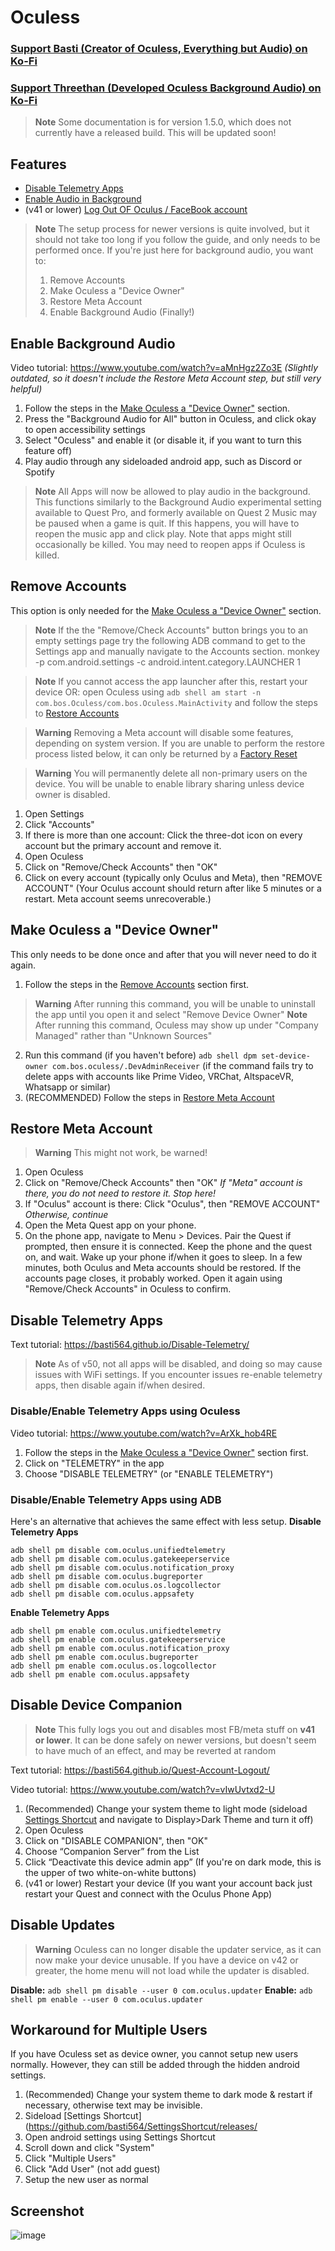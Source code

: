 # Oculess
### [Support Basti (Creator of Oculess, Everything but Audio) on Ko-Fi](https://ko-fi.com/threethandev)
### [Support Threethan (Developed Oculess Background Audio) on Ko-Fi](https://ko-fi.com/R6R1657BK)

> **Note**
> Some documentation is for version 1.5.0, which does not currently have a released build. This will be updated soon!


## Features
- [Disable Telemetry Apps](https://github.com/basti564/Oculess#disable-telemetry-apps)
- [Enable Audio in Background](https://github.com/basti564/Oculess#enable-background-audio)
- (v41 or lower) [Log Out OF Oculus / FaceBook account](https://github.com/basti564/Oculess#full-account-logout--disable-most-fb-stuff-disable-device-companion)

> **Note**
> The setup process for newer versions is quite involved, but it should not take too long if you follow the guide, and only needs to be performed once.
> If you're just here for background audio, you want to:
> 1. Remove Accounts
> 2. Make Oculess a "Device Owner"
> 3. Restore Meta Account
> 4. Enable Background Audio (Finally!)

## Enable Background Audio
Video tutorial: https://www.youtube.com/watch?v=aMnHgz2Zo3E *(Slightly outdated, so it doesn't include the Restore Meta Account step, but still very helpful)*
1. Follow the steps in the [Make Oculess a "Device Owner"](https://github.com/basti564/Oculess#make-oculess-a-device-owner) section.
2. Press the "Background Audio for All" button in Oculess, and click okay to open accessibility settings
3. Select "Oculess" and enable it (or disable it, if you want to turn this feature off)
4. Play audio through any sideloaded android app, such as Discord or Spotify

> **Note**
> All Apps will now be allowed to play audio in the background. This functions similarly to the Background Audio experimental setting available to Quest Pro, and formerly available on Quest 2
> Music may be paused when a game is quit. If this happens, you will have to reopen the music app and click play.
> Note that apps might still occasionally be killed. You may need to reopen apps if Oculess is killed.

## Remove Accounts
This option is only needed for the [Make Oculess a "Device Owner"](https://github.com/basti564/Oculess#make-oculess-a-device-owner) section.
> **Note**
> If the the "Remove/Check Accounts" button brings you to an empty settings page try the following ADB command to get to the Settings app and manually navigate to the Accounts section.
> monkey -p com.android.settings -c android.intent.category.LAUNCHER 1

> **Note**
> If you cannot access the app launcher after this, restart your device
> OR: open Oculess using `adb shell am start -n com.bos.Oculess/com.bos.Oculess.MainActivity` and follow the steps to [Restore Accounts](https://github.com/basti564/Oculess#restore-meta-account)

> **Warning**
> Removing a Meta account will disable some features, depending on system version.
> If you are unable to perform the restore process listed below, it can only be returned by a [Factory Reset](https://www.asurion.com/connect/tech-tips/how-to-reset-your-oculus-vr-headset/)

> **Warning**
> You will permanently delete all non-primary users on the device. You will be unable to enable library sharing unless device owner is disabled.

1. Open Settings
2. Click "Accounts"
3. If there is more than one account: Click the three-dot icon on every account but the primary account and remove it.
4. Open Oculess
5. Click on "Remove/Check Accounts" then "OK"
6. Click on every account (typically only Oculus and Meta), then "REMOVE ACCOUNT"
   (Your Oculus account should return after like 5 minutes or a restart. Meta account seems unrecoverable.)

## Make Oculess a "Device Owner"
This only needs to be done once and after that you will never need to do it again.
1. Follow the steps in the [Remove Accounts](https://github.com/basti564/Oculess#remove-accounts) section first.
> **Warning**
> After running this command, you will be unable to uninstall the app until you open it and select "Remove Device Owner"
> **Note**
> After running this command, Oculess may show up under "Company Managed" rather than "Unknown Sources"

2. Run this command (if you haven't before) ```adb shell dpm set-device-owner com.bos.oculess/.DevAdminReceiver```
(if  the  command fails try to delete apps with accounts like Prime Video, VRChat, AltspaceVR, Whatsapp or similar)
3. (RECOMMENDED) Follow the steps in [Restore Meta Account](https://github.com/basti564/Oculess#restore-meta-account)

## Restore Meta Account
> **Warning**
> This might not work, be warned!
1. Open Oculess
2. Click on "Remove/Check Accounts" then "OK" *If "Meta" account is there, you do not need to restore it. Stop here!*
3. If "Oculus" account is there: Click "Oculus", then "REMOVE ACCOUNT" *Otherwise, continue*
4. Open the Meta Quest app on your phone.
5. On the phone app, navigate to Menu > Devices. Pair the Quest if prompted, then ensure it is connected.
Keep the phone and the quest on, and wait. Wake up your phone if/when it goes to sleep.
In a few minutes, both Oculus and Meta accounts should be restored. If the accounts page closes, it probably worked. Open it again using "Remove/Check Accounts" in Oculess to confirm.

## Disable Telemetry Apps
Text tutorial: https://basti564.github.io/Disable-Telemetry/

> **Note**
> As of v50, not all apps will be disabled, and doing so may cause issues with WiFi settings.
> If you encounter issues re-enable telemetry apps, then disable again if/when desired.

### Disable/Enable Telemetry Apps using Oculess
Video tutorial: https://www.youtube.com/watch?v=ArXk_hob4RE
1. Follow the steps in the [Make Oculess a "Device Owner"](https://github.com/basti564/Oculess#make-oculess-a-device-owner) section first.
2. Click on "TELEMETRY" in the app
3. Choose "DISABLE TELEMETRY" (or "ENABLE TELEMETRY")

### Disable/Enable Telemetry Apps using ADB
Here's an alternative that achieves the same effect with less setup.
**Disable Telemetry Apps**
```
adb shell pm disable com.oculus.unifiedtelemetry
adb shell pm disable com.oculus.gatekeeperservice
adb shell pm disable com.oculus.notification_proxy
adb shell pm disable com.oculus.bugreporter
adb shell pm disable com.oculus.os.logcollector
adb shell pm disable com.oculus.appsafety
```
**Enable Telemetry Apps**
```
adb shell pm enable com.oculus.unifiedtelemetry
adb shell pm enable com.oculus.gatekeeperservice
adb shell pm enable com.oculus.notification_proxy
adb shell pm enable com.oculus.bugreporter
adb shell pm enable com.oculus.os.logcollector
adb shell pm enable com.oculus.appsafety
```

## Disable Device Companion
> **Note**
> This fully logs you out and disables most FB/meta stuff on **v41 or lower**.
> It can be done safely on newer versions, but doesn't seem to have much of an effect, and may be reverted at random

Text tutorial: https://basti564.github.io/Quest-Account-Logout/

Video tutorial: https://www.youtube.com/watch?v=vIwUvtxd2-U
1. (Recommended) Change your system theme to light mode (sideload [Settings Shortcut](https://github.com/basti564/SettingsShortcut/releases/) and navigate to Display>Dark Theme and turn it off)
2. Open Oculess
3. Click on "DISABLE COMPANION", then "OK"
4. Choose “Companion Server” from the List
5. Click “Deactivate this device admin app” (If you're on dark mode, this is the upper of two white-on-white buttons)
6. (v41 or lower) Restart your device
(If you want your account back just restart your Quest and connect with the Oculus Phone App)

## Disable Updates
> **Warning**
> Oculess can no longer disable the updater service, as it can now make your device unusable.
> If you have a device on v42 or greater, the home menu will not load while the updater is disabled.

**Disable:** ```adb shell pm disable --user 0 com.oculus.updater```
**Enable:** ```adb shell pm enable --user 0 com.oculus.updater```

## Workaround for Multiple Users
If you have Oculess set as device owner, you cannot setup new users normally. However, they can still be added through the hidden android settings.
1. (Recommended) Change your system theme to dark mode & restart if necessary, otherwise text may be invisible.
2. Sideload [Settings Shortcut](https://github.com/basti564/SettingsShortcut/releases/
3. Open android settings using Settings Shortcut
4. Scroll down and click "System"
5. Click "Multiple Users"
6. Click "Add User" (not add guest)
7. Setup the new user as normal

## Screenshot
![image](https://github.com/basti564/Oculess/assets/12588584/22a19a1d-9300-4812-82a7-b5190de74af0)

